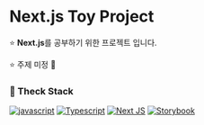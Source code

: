 # Next.js Toy Project

⭐️ **Next.js**를 공부하기 위한 프로젝트 입니다.

⭐️ 주제 미정 🤯

### 🍃 Theck Stack
[![javascript](https://img.shields.io/badge/-javascript-f0db4f?logo=JavaScript&logoColor=black&style=for-the-badge)](https://developer.mozilla.org/ko/docs/Web/JavaScript/Guide) [![Typescript](https://img.shields.io/badge/-Typescript-007acc?logo=TypeScript&logoColor=white&style=for-the-badge)](https://www.typescriptlang.org/docs/) [![Next JS](https://img.shields.io/badge/Next-black?style=for-the-badge&logo=next.js&logoColor=white)](https://nextjs.org/docs/getting-started) [![Storybook](https://img.shields.io/badge/-Storybook-ff4785?logo=Storybook&logoColor=white&style=for-the-badge)](https://storybook.js.org/docs/react/get-started/introduction)